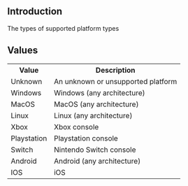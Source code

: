 ## Introduction
The types of supported platform types

## Values
<table>
	<tr>
		<th>Value</th>
		<th>Description</th>
	</tr>
	<tr>
		<td>Unknown</td>
		<td>An unknown or unsupported platform</td>
	</tr>
	<tr>
		<td>Windows</td>
		<td>Windows (any architecture)</td>
	</tr>
	<tr>
		<td>MacOS</td>
		<td>MacOS (any architecture)</td>
	</tr>
	<tr>
		<td>Linux</td>
		<td>Linux (any architecture)</td>
	</tr>
	<tr>
		<td>Xbox</td>
		<td>Xbox console</td>
	</tr>
	<tr>
		<td>Playstation</td>
		<td>Playstation console</td>
	</tr>
	<tr>
		<td>Switch</td>
		<td>Nintendo Switch console</td>
	</tr>
	<tr>
		<td>Android</td>
		<td>Android (any architecture)</td>
	</tr>
	<tr>
		<td>IOS</td>
		<td>iOS</td>
	</tr>
</table>